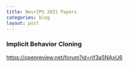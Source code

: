 ```yaml
---
title: NeurIPS 2021 Papers
categories: blog
layout: post
---
```




### Implicit Behavior Cloning

https://openreview.net/forum?id=rif3a5NAxU6